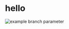 # hello
![example branch parameter](https://github.com/KulikovDenis/hello/actions/workflows/puci.yml/badge.svg?branch=feature-1)
